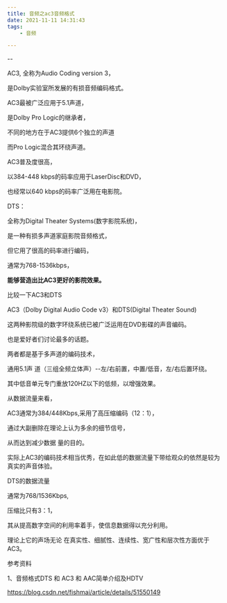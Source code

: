 ```yaml
---
title: 音频之ac3音频格式
date: 2021-11-11 14:31:43
tags:
	- 音频

---
```


--



AC3, 全称为Audio Coding version 3，

是Dolby实验室所发展的有损音频编码格式。

AC3最被广泛应用于5.1声道，

是Dolby Pro Logic的继承者，

不同的地方在于AC3提供6个独立的声道

而Pro Logic混合其环绕声道。

AC3普及度很高，



以384-448 kbps的码率应用于LaserDisc和DVD，

也经常以640 kbps的码率广泛用在电影院。



DTS：

全称为Digital Theater Systems(数字影院系统)，

是一种有损多声道家庭影院音频格式，

但它用了很高的码率进行编码，

通常为768-1536kbps，

**能够营造出比AC3更好的影院效果。**



比较一下AC3和DTS

 AC3（Dolby Digital Audio Code v3）和DTS(Digital Theater Sound)

这两种影院级的数字环绕系统已被广泛运用在DVD影碟的声音编码。

也是爱好者们讨论最多的话题。

两者都是基于多声道的编码技术，

通用5.1声 道（三组全频立体声）--左/右前置，中置/低音，左/右后置环绕。

其中低音单元专门重放120HZ以下的低频，以增强效果。



从数据流量来看，

AC3通常为384/448Kbps,采用了高压缩编码（12：1），

通过大副删除在理论上认为多余的细节信号，

从而达到减少数据 量的目的。

实际上AC3的编码技术相当优秀，在如此低的数据流量下带给观众的依然是较为真实的声音体验。



DTS的数据流量

通常为768/1536Kbps,

压缩比只有3：1，

其从提高数字空间的利用率着手，使信息数据得以充分利用。

理论上它的声场无论 在真实性、细腻性、连续性、宽广性和层次性方面优于AC3。





参考资料

1、音频格式DTS 和 AC3 和 AAC简单介绍及HDTV

https://blog.csdn.net/fishmai/article/details/51550149